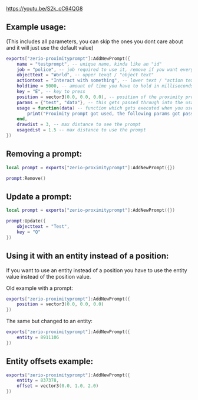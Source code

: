 https://youtu.be/S2k_cC64QG8

## Example usage:
(This includes all parameters, you can skip the ones you dont care about and it will just use the default value)

```lua
exports["zerio-proximityprompt"]:AddNewPrompt({
    name = "testprompt", -- unique name, kinda like an "id"
    job = "police", -- job required to use it, remove if you want everyone to see it
    objecttext = "World", -- upper texqt / "object text"
    actiontext = "Interact with something", -- lower text / "action text"
    holdtime = 5000, -- amount of time you have to hold in milliseconds for it to execute the action
    key = "E", -- key to press
    position = vector3(0.0, 0.0, 0.0), -- position of the proximity prompt
    params = {"test", "data"}, -- this gets passed through into the usage callback as shown below
    usage = function(data) -- function which gets executed when you use the proximity prompt
        print("Proximity prompt got used, the following params got passed: " .. json.encode(data))
    end,
    drawdist = 3, -- max distance to see the prompt
    usagedist = 1.5 -- max distance to use the prompt
})
```

## Removing a prompt:
```lua
local prompt = exports["zerio-proximityprompt"]:AddNewPrompt({})

prompt:Remove()
```

## Update a prompt:
```lua
local prompt = exports["zerio-proximityprompt"]:AddNewPrompt({})

prompt:Update({
    objecttext = "Test",
    key = "Q"
})
```

## Using it with an entity instead of a position:
If you want to use an entity instead of a position you have to use the entity value instead of the position value.

Old example with a prompt:
```lua
exports["zerio-proximityprompt"]:AddNewPrompt({
    position = vector3(0.0, 0.0, 0.0)
})
```

The same but changed to an entity:
```lua
exports["zerio-proximityprompt"]:AddNewPrompt({
    entity = 8911106
})
```

## Entity offsets example:
```lua
exports["zerio-proximityprompt"]:AddNewPrompt({
    entity = 837378,
    offset = vector3(0.0, 1.0, 2.0)
})
```
